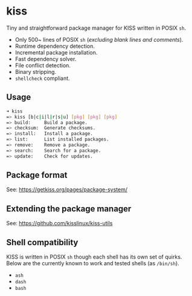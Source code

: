 # kiss

Tiny and straightforward package manager for KISS written in POSIX `sh`.

- Only 500~ lines of POSIX `sh` (*excluding blank lines and comments*).
- Runtime dependency detection.
- Incremental package installation.
- Fast dependency solver.
- File conflict detection.
- Binary stripping.
- `shellcheck` compliant.

## Usage

```sh
➜ kiss
=> kiss [b|c|i|l|r|s|u] [pkg] [pkg] [pkg]
=> build:     Build a package.
=> checksum:  Generate checksums.
=> install:   Install a package.
=> list:      List installed packages.
=> remove:    Remove a package.
=> search:    Search for a package.
=> update:    Check for updates.
```

## Package format

See: <https://getkiss.org/pages/package-system/>


## Extending the package manager

See: https://github.com/kisslinux/kiss-utils

## Shell compatibility

KISS is written in POSIX `sh` though each shell has its own set of quirks. Below are the currently known to work and tested shells (as `/bin/sh`).

- `ash`
- `dash`
- `bash`
